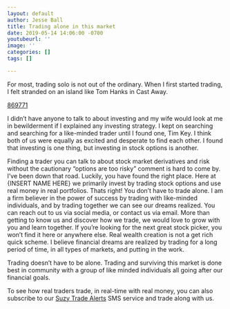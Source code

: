 ```yaml
---
layout: default
author: Jesse Ball
title: Trading alone in this market
date: 2019-05-14 14:06:00 -0700
youtubeurl: ''
image: ''
categories: []
tags: []

---
```

For most, trading solo is not out of the ordinary. When I first started trading, I felt stranded on an island like Tom Hanks in Cast Away.

[869771](http://mrg.bz/869771 "869771")

I didn’t have anyone to talk to about investing and my wife would look at me in bewilderment if I explained any investing strategy. I kept on searching and searching for a like-minded trader until I found one, Tim Key. I think both of us were equally as excited and desperate to find each other. I found that investing is one thing, but investing in stock options is another.

Finding a trader you can talk to about stock market derivatives and risk without the cautionary “options are too risky” comment is hard to come by. I’ve been down that road. Luckily, you have found the right place. Here at {INSERT NAME HERE} we primarily invest by trading stock options and use real money in real portfolios. Thats right! You don’t have to trade alone. I am a firm believer in the power of success by trading with like-minded individuals, and by trading together we can see our dreams realized. You can reach out to us via social media, or contact us via email. More than getting to know us and discover how we trade, we would love to grow with you and learn together. If you’re looking for the next great stock picker, you won’t find it here or anywhere else. Real wealth creation is not a get rich quick scheme. I believe financial dreams are realized by trading for a long period of time, in all types of markets, and putting in the work.

Trading doesn’t have to be alone. Trading and surviving this market is done best in community with a group of like minded individuals all going after our financial goals.

To see how real traders trade, in real-time with real money, you can also subscribe to our [Suzy Trade Alerts](https://www.optionlegacy.com/suzyalerts "Suzy Trade Alerts") SMS service and trade along with us.
